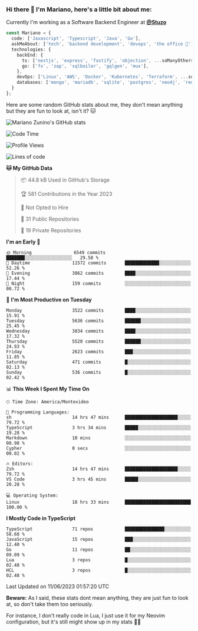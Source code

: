 ### Hi there 👋 I'm Mariano, here's a little bit about me:

Currently I'm working as a Software Backend Engineer at [**@Stuzo**](https://www.stuzo.com/)

```ts
const Mariano = {
  code: ['Javascript', 'Typescript', 'Java', 'Go'],
  askMeAbout: ['tech', 'backend development', 'devops', 'the office 💼'],
  technologies: {
    backEnd: {
      ts: ['nestjs', 'express', 'fastify', 'objection', ...soManyOthersFrameworks],
      go: ['fx', 'zap', 'sqlboiler', 'gqlgen', 'mux'],
    },
    devOps: ['Linux', 'AWS', 'Docker', 'Kubernetes', 'Terraform', ...soManyOthersTools],
    databases: ['mongo', 'mariadb', 'sqlite', 'postgres', 'neo4j', 'redis'],
  }
};
```

Here are some random GitHub stats about me, they don't mean anything but they are fun to look at, isn't it? 🐱

![Mariano Zunino's GitHub stats](https://github-readme-stats.vercel.app/api?username=marianozunino&count_private=true&show_icons=true&theme=radical)

<!--START_SECTION:waka-->
![Code Time](http://img.shields.io/badge/Code%20Time-799%20hrs%204%20mins-blue)

![Profile Views](http://img.shields.io/badge/Profile%20Views-3-blue)

![Lines of code](https://img.shields.io/badge/From%20Hello%20World%20I%27ve%20Written-8.6%20million%20lines%20of%20code-blue)

**🐱 My GitHub Data** 

> 📦 44.8 kB Used in GitHub's Storage 
 > 
> 🏆 581 Contributions in the Year 2023
 > 
> 🚫 Not Opted to Hire
 > 
> 📜 31 Public Repositories 
 > 
> 🔑 19 Private Repositories 
 > 
**I'm an Early 🐤** 

```text
🌞 Morning                6549 commits        ███████░░░░░░░░░░░░░░░░░░   29.58 % 
🌆 Daytime                11572 commits       █████████████░░░░░░░░░░░░   52.26 % 
🌃 Evening                3862 commits        ████░░░░░░░░░░░░░░░░░░░░░   17.44 % 
🌙 Night                  159 commits         ░░░░░░░░░░░░░░░░░░░░░░░░░   00.72 % 
```
📅 **I'm Most Productive on Tuesday** 

```text
Monday                   3522 commits        ████░░░░░░░░░░░░░░░░░░░░░   15.91 % 
Tuesday                  5636 commits        ██████░░░░░░░░░░░░░░░░░░░   25.45 % 
Wednesday                3834 commits        ████░░░░░░░░░░░░░░░░░░░░░   17.32 % 
Thursday                 5520 commits        ██████░░░░░░░░░░░░░░░░░░░   24.93 % 
Friday                   2623 commits        ███░░░░░░░░░░░░░░░░░░░░░░   11.85 % 
Saturday                 471 commits         █░░░░░░░░░░░░░░░░░░░░░░░░   02.13 % 
Sunday                   536 commits         █░░░░░░░░░░░░░░░░░░░░░░░░   02.42 % 
```


📊 **This Week I Spent My Time On** 

```text
🕑︎ Time Zone: America/Montevideo

💬 Programming Languages: 
sh                       14 hrs 47 mins      ████████████████████░░░░░   79.72 % 
TypeScript               3 hrs 34 mins       █████░░░░░░░░░░░░░░░░░░░░   19.28 % 
Markdown                 10 mins             ░░░░░░░░░░░░░░░░░░░░░░░░░   00.98 % 
Cypher                   0 secs              ░░░░░░░░░░░░░░░░░░░░░░░░░   00.02 % 

🔥 Editors: 
Zsh                      14 hrs 47 mins      ████████████████████░░░░░   79.72 % 
VS Code                  3 hrs 45 mins       █████░░░░░░░░░░░░░░░░░░░░   20.28 % 

💻 Operating System: 
Linux                    18 hrs 33 mins      █████████████████████████   100.00 % 
```

**I Mostly Code in TypeScript** 

```text
TypeScript               71 repos            ███████████████░░░░░░░░░░   58.68 % 
JavaScript               15 repos            ███░░░░░░░░░░░░░░░░░░░░░░   12.40 % 
Go                       11 repos            ██░░░░░░░░░░░░░░░░░░░░░░░   09.09 % 
Lua                      3 repos             █░░░░░░░░░░░░░░░░░░░░░░░░   02.48 % 
HCL                      3 repos             █░░░░░░░░░░░░░░░░░░░░░░░░   02.48 % 
```




 Last Updated on 11/06/2023 01:57:20 UTC
<!--END_SECTION:waka-->

**Beware:** As I said, these stats dont mean anything, they are just fun to look at, so don't take them too seriously.

For instance, I don't really code in Lua, I just use it for my Neovim configuration, but it's still might show up in my stats 🤷‍♂️
